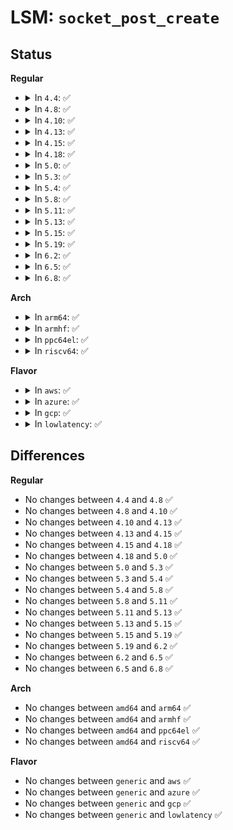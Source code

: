 # LSM: <code>socket_post_create</code>

## Status
<b>Regular</b>
<ul>
<li>
<details>
<summary>In <code>4.4</code>: ✅</summary>

```c
int security_socket_post_create(struct socket *sock, int family, int type, int protocol, int kern);
```
</details>
</li>
<li>
<details>
<summary>In <code>4.8</code>: ✅</summary>

```c
int security_socket_post_create(struct socket *sock, int family, int type, int protocol, int kern);
```
</details>
</li>
<li>
<details>
<summary>In <code>4.10</code>: ✅</summary>

```c
int security_socket_post_create(struct socket *sock, int family, int type, int protocol, int kern);
```
</details>
</li>
<li>
<details>
<summary>In <code>4.13</code>: ✅</summary>

```c
int security_socket_post_create(struct socket *sock, int family, int type, int protocol, int kern);
```
</details>
</li>
<li>
<details>
<summary>In <code>4.15</code>: ✅</summary>

```c
int security_socket_post_create(struct socket *sock, int family, int type, int protocol, int kern);
```
</details>
</li>
<li>
<details>
<summary>In <code>4.18</code>: ✅</summary>

```c
int security_socket_post_create(struct socket *sock, int family, int type, int protocol, int kern);
```
</details>
</li>
<li>
<details>
<summary>In <code>5.0</code>: ✅</summary>

```c
int security_socket_post_create(struct socket *sock, int family, int type, int protocol, int kern);
```
</details>
</li>
<li>
<details>
<summary>In <code>5.3</code>: ✅</summary>

```c
int security_socket_post_create(struct socket *sock, int family, int type, int protocol, int kern);
```
</details>
</li>
<li>
<details>
<summary>In <code>5.4</code>: ✅</summary>

```c
int security_socket_post_create(struct socket *sock, int family, int type, int protocol, int kern);
```
</details>
</li>
<li>
<details>
<summary>In <code>5.8</code>: ✅</summary>

```c
int security_socket_post_create(struct socket *sock, int family, int type, int protocol, int kern);
```
</details>
</li>
<li>
<details>
<summary>In <code>5.11</code>: ✅</summary>

```c
int security_socket_post_create(struct socket *sock, int family, int type, int protocol, int kern);
```
</details>
</li>
<li>
<details>
<summary>In <code>5.13</code>: ✅</summary>

```c
int security_socket_post_create(struct socket *sock, int family, int type, int protocol, int kern);
```
</details>
</li>
<li>
<details>
<summary>In <code>5.15</code>: ✅</summary>

```c
int security_socket_post_create(struct socket *sock, int family, int type, int protocol, int kern);
```
</details>
</li>
<li>
<details>
<summary>In <code>5.19</code>: ✅</summary>

```c
int security_socket_post_create(struct socket *sock, int family, int type, int protocol, int kern);
```
</details>
</li>
<li>
<details>
<summary>In <code>6.2</code>: ✅</summary>

```c
int security_socket_post_create(struct socket *sock, int family, int type, int protocol, int kern);
```
</details>
</li>
<li>
<details>
<summary>In <code>6.5</code>: ✅</summary>

```c
int security_socket_post_create(struct socket *sock, int family, int type, int protocol, int kern);
```
</details>
</li>
<li>
<details>
<summary>In <code>6.8</code>: ✅</summary>

```c
int security_socket_post_create(struct socket *sock, int family, int type, int protocol, int kern);
```
</details>
</li>
</ul>
<b>Arch</b>
<ul>
<li>
<details>
<summary>In <code>arm64</code>: ✅</summary>

```c
int security_socket_post_create(struct socket *sock, int family, int type, int protocol, int kern);
```
</details>
</li>
<li>
<details>
<summary>In <code>armhf</code>: ✅</summary>

```c
int security_socket_post_create(struct socket *sock, int family, int type, int protocol, int kern);
```
</details>
</li>
<li>
<details>
<summary>In <code>ppc64el</code>: ✅</summary>

```c
int security_socket_post_create(struct socket *sock, int family, int type, int protocol, int kern);
```
</details>
</li>
<li>
<details>
<summary>In <code>riscv64</code>: ✅</summary>

```c
int security_socket_post_create(struct socket *sock, int family, int type, int protocol, int kern);
```
</details>
</li>
</ul>
<b>Flavor</b>
<ul>
<li>
<details>
<summary>In <code>aws</code>: ✅</summary>

```c
int security_socket_post_create(struct socket *sock, int family, int type, int protocol, int kern);
```
</details>
</li>
<li>
<details>
<summary>In <code>azure</code>: ✅</summary>

```c
int security_socket_post_create(struct socket *sock, int family, int type, int protocol, int kern);
```
</details>
</li>
<li>
<details>
<summary>In <code>gcp</code>: ✅</summary>

```c
int security_socket_post_create(struct socket *sock, int family, int type, int protocol, int kern);
```
</details>
</li>
<li>
<details>
<summary>In <code>lowlatency</code>: ✅</summary>

```c
int security_socket_post_create(struct socket *sock, int family, int type, int protocol, int kern);
```
</details>
</li>
</ul>

## Differences
<b>Regular</b>
<ul>
<li>
No changes between <code>4.4</code> and <code>4.8</code> ✅
</li>
<li>
No changes between <code>4.8</code> and <code>4.10</code> ✅
</li>
<li>
No changes between <code>4.10</code> and <code>4.13</code> ✅
</li>
<li>
No changes between <code>4.13</code> and <code>4.15</code> ✅
</li>
<li>
No changes between <code>4.15</code> and <code>4.18</code> ✅
</li>
<li>
No changes between <code>4.18</code> and <code>5.0</code> ✅
</li>
<li>
No changes between <code>5.0</code> and <code>5.3</code> ✅
</li>
<li>
No changes between <code>5.3</code> and <code>5.4</code> ✅
</li>
<li>
No changes between <code>5.4</code> and <code>5.8</code> ✅
</li>
<li>
No changes between <code>5.8</code> and <code>5.11</code> ✅
</li>
<li>
No changes between <code>5.11</code> and <code>5.13</code> ✅
</li>
<li>
No changes between <code>5.13</code> and <code>5.15</code> ✅
</li>
<li>
No changes between <code>5.15</code> and <code>5.19</code> ✅
</li>
<li>
No changes between <code>5.19</code> and <code>6.2</code> ✅
</li>
<li>
No changes between <code>6.2</code> and <code>6.5</code> ✅
</li>
<li>
No changes between <code>6.5</code> and <code>6.8</code> ✅
</li>
</ul>
<b>Arch</b>
<ul>
<li>
No changes between <code>amd64</code> and <code>arm64</code> ✅
</li>
<li>
No changes between <code>amd64</code> and <code>armhf</code> ✅
</li>
<li>
No changes between <code>amd64</code> and <code>ppc64el</code> ✅
</li>
<li>
No changes between <code>amd64</code> and <code>riscv64</code> ✅
</li>
</ul>
<b>Flavor</b>
<ul>
<li>
No changes between <code>generic</code> and <code>aws</code> ✅
</li>
<li>
No changes between <code>generic</code> and <code>azure</code> ✅
</li>
<li>
No changes between <code>generic</code> and <code>gcp</code> ✅
</li>
<li>
No changes between <code>generic</code> and <code>lowlatency</code> ✅
</li>
</ul>

